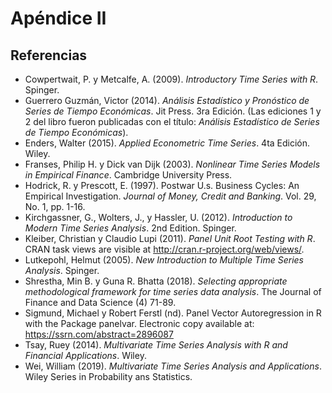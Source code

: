 # Apéndice II

## Referencias


- Cowpertwait, P. y Metcalfe, A. (2009). _Introductory Time Series with R_. Spinger. 
- Guerrero Guzmán, Victor (2014). _Análisis Estadístico y Pronóstico de Series de Tiempo Económicas_. Jit Press. 3ra Edición. (Las ediciones 1 y 2 del libro fueron publicadas con el título: _Análisis Estadístico de Series de Tiempo Económicas_).
- Enders, Walter (2015). _Applied Econometric Time Series_. 4ta Edición. Wiley.
- Franses, Philip H. y Dick van Dijk (2003). _Nonlinear Time Series Models in Empirical Finance_. Cambridge University Press. 
- Hodrick, R. y Prescott, E. (1997). Postwar U.s. Business Cycles: An Empirical Investigation. _Journal of Money, Credit and Banking_. Vol. 29, No. 1, pp. 1-16.
- Kirchgassner, G., Wolters, J., y Hassler, U. (2012). _Introduction to Modern Time Series Analysis_. 2nd Edition. Spinger.
- Kleiber, Christian y Claudio Lupi (2011). _Panel Unit Root Testing with R_. CRAN task views are visible at <http://cran.r-project.org/web/views/>.
- Lutkepohl, Helmut (2005). _New Introduction to Multiple Time Series Analysis_. Spinger.
- Shrestha, Min B. y Guna R. Bhatta (2018). _Selecting appropriate methodological framework for time series data analysis_. The Journal of Finance and Data Science (4) 71-89.
- Sigmund, Michael y Robert Ferstl (nd). Panel Vector Autoregression in R with the Package panelvar. Electronic copy available at: <https://ssrn.com/abstract=2896087>
- Tsay, Ruey (2014). _Multivariate Time Series Analysis with R and Financial Applications_. Wiley.
- Wei, William (2019). _Multivariate Time Series Analysis and Applications_. Wiley Series in Probability ans Statistics. 
